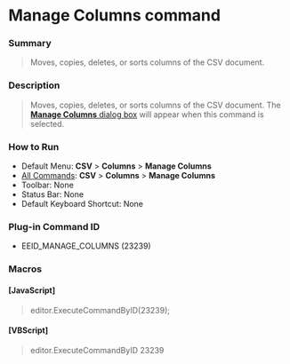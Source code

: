 # Manage Columns command

### Summary

> Moves, copies, deletes, or sorts columns of the CSV document.

### Description

> Moves, copies, deletes, or sorts columns of the CSV document. The [**Manage Columns** dialog box](../../dlg/manage_columns/index) will appear when this command is selected.

### How to Run

- Default Menu: **CSV** \> **Columns** \> **Manage Columns**
- [All Commands](../tools/all_commands): **CSV** \> **Columns** \> **Manage Columns**
- Toolbar: None
- Status Bar: None
- Default Keyboard Shortcut: None

### Plug-in Command ID

- EEID\_MANAGE\_COLUMNS (23239)

### Macros

#### \[JavaScript\]

> editor.ExecuteCommandByID(23239);

#### \[VBScript\]

> editor.ExecuteCommandByID 23239